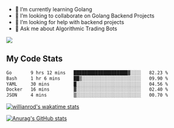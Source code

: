 
- 🌱 I’m currently learning Golang
- 👯 I’m looking to collaborate on Golang Backend Projects
- 🤔 I’m looking for help with backend projects
- 💬 Ask me about Algorithmic Trading Bots

![](https://github-profile-trophy.vercel.app/?username=kevinbarrero)

## My Code Stats

<!--START_SECTION:waka-->

```txt
Go       9 hrs 12 mins   ████████████████████▓░░░░   82.23 %
Bash     1 hr 6 mins     ██▒░░░░░░░░░░░░░░░░░░░░░░   09.90 %
YAML     30 mins         █░░░░░░░░░░░░░░░░░░░░░░░░   04.56 %
Docker   16 mins         ▓░░░░░░░░░░░░░░░░░░░░░░░░   02.40 %
JSON     4 mins          ▒░░░░░░░░░░░░░░░░░░░░░░░░   00.70 %
```

<!--END_SECTION:waka-->

[![willianrod's wakatime stats](https://github-readme-stats.vercel.app/api/wakatime?username=holdandup&layout=compact&theme=react&custom_title=Wakatime%20All%20Time%20Stats&langs_count=8)](https://github.com/anuraghazra/github-readme-stats)

[![Anurag's GitHub stats](https://github-readme-stats.vercel.app/api?username=Kevinbarrero)](https://github.com/anuraghazra/github-readme-stats)




